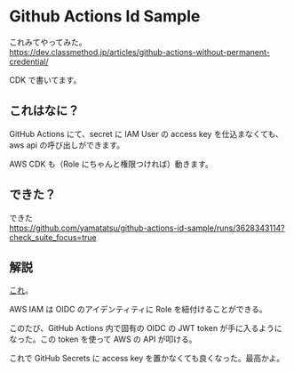 # Github Actions Id Sample

これみてやってみた。  
https://dev.classmethod.jp/articles/github-actions-without-permanent-credential/

CDK で書いてます。

## これはなに？

GitHub Actions にて、secret に IAM User の access key を仕込まなくても、aws api の呼び出しができます。

AWS CDK も（Role にちゃんと権限つければ）動きます。

## できた？

できた  
https://github.com/yamatatsu/github-actions-id-sample/runs/3628343114?check_suite_focus=true

## 解説

[これ](https://docs.aws.amazon.com/ja_jp/IAM/latest/UserGuide/id_roles_providers_oidc.html)。

AWS IAM は OIDC のアイデンティティに Role を紐付けることができる。

このたび、GitHub Actions 内で固有の OIDC の JWT token が手に入るようになった。この token を使って AWS の API が叩ける。

これで GitHub Secrets に access key を置かなくても良くなった。最高かよ。
